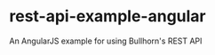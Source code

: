 rest-api-example-angular
========================

An AngularJS example for using Bullhorn's REST API 
